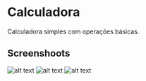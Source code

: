 # Calculadora 

Calculadora simples com operações básicas.

## Screenshoots

![alt text](https://github.com/leo-motta/Calculadora/screenshots/00.png)
![alt text](https://github.com/leo-motta/Calculadora/screenshots/01.png)
![alt text](https://github.com/leo-motta/Calculadora/screenshots/02.png)
